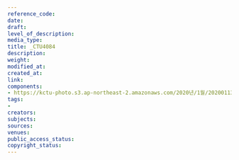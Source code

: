 ```yaml
---
reference_code: 
date: 
draft: 
level_of_description: 
media_type: 
title: _CTU4084
description: 
weight: 
modified_at: 
created_at: 
link: 
components:
- https://kctu-photo.s3.ap-northeast-2.amazonaws.com/2020년/1월/20200113_민주당+전혜숙+의원실+톨게이트+노동자+강제+퇴거+집행+규탄+기자회견/_CTU4084.jpg
tags:
- 
creators: 
subjects: 
sources: 
venues: 
public_access_status: 
copyright_status: 
---
```

